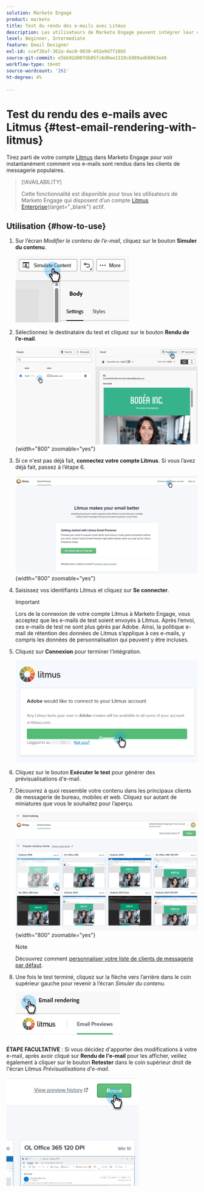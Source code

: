 ```yaml
---
solution: Marketo Engage
product: marketo
title: Test du rendu des e-mails avec Litmus
description: Les utilisateurs de Marketo Engage peuvent intégrer leur compte Litmus pour tester facilement le rendu de contenu dans divers clients de messagerie.
level: Beginner, Intermediate
feature: Email Designer
exl-id: ccef36af-362a-4ac0-9030-492e9d7f10b5
source-git-commit: e5bb92d007db05fc6d0ee1319cb989ad60063e48
workflow-type: tm+mt
source-wordcount: '261'
ht-degree: 4%

---
```


# Test du rendu des e-mails avec Litmus {#test-email-rendering-with-litmus}

Tirez parti de votre compte [Litmus](https://www.litmus.com/email-testing) dans Marketo Engage pour voir instantanément comment vos e-mails sont rendus dans les clients de messagerie populaires.

>[!AVAILABILITY]
>
>Cette fonctionnalité est disponible pour tous les utilisateurs de Marketo Engage qui disposent d’un compte [Litmus Enterprise](https://www.litmus.com/enterprise){target="_blank"} actif.

## Utilisation {#how-to-use}

1. Sur l’écran _Modifier le contenu de l’e-mail_, cliquez sur le bouton **Simuler du contenu**.

   ![](assets/test-email-rendering-with-litmus-1.png)

1. Sélectionnez le destinataire du test et cliquez sur le bouton **Rendu de l’e-mail**.

   ![](assets/test-email-rendering-with-litmus-2.png){width="800" zoomable="yes"}

1. Si ce n&#39;est pas déjà fait, **connectez votre compte Litmus**. Si vous l’avez déjà fait, passez à l’étape 6.

   ![](assets/test-email-rendering-with-litmus-3.png){width="800" zoomable="yes"}

1. Saisissez vos identifiants Litmus et cliquez sur **Se connecter**.

   >[!IMPORTANT]
   >
   >Lors de la connexion de votre compte Litmus à Marketo Engage, vous acceptez que les e-mails de test soient envoyés à Litmus. Après l’envoi, ces e-mails de test ne sont plus gérés par Adobe. Ainsi, la politique e-mail de rétention des données de Litmus s’applique à ces e-mails, y compris les données de personnalisation qui peuvent y être incluses.

1. Cliquez sur **Connexion** pour terminer l’intégration.

   ![](assets/test-email-rendering-with-litmus-4.png)

1. Cliquez sur le bouton **Exécuter le test** pour générer des prévisualisations d&#39;e-mail.

1. Découvrez à quoi ressemble votre contenu dans les principaux clients de messagerie de bureau, mobiles et web. Cliquez sur autant de miniatures que vous le souhaitez pour l’aperçu.

   ![](assets/test-email-rendering-with-litmus-5.png){width="800" zoomable="yes"}

   >[!NOTE]
   >
   >Découvrez comment [personnaliser votre liste de clients de messagerie par défaut](https://help.litmus.com/article/227-change-your-default-email-clients-list).

1. Une fois le test terminé, cliquez sur la flèche vers l’arrière dans le coin supérieur gauche pour revenir à l’écran _Simuler du contenu_.

   ![](assets/test-email-rendering-with-litmus-6.png)

**ÉTAPE FACULTATIVE** : Si vous décidez d&#39;apporter des modifications à votre e-mail, après avoir cliqué sur **Rendu de l&#39;e-mail** pour les afficher, veillez également à cliquer sur le bouton **Retester** dans le coin supérieur droit de l&#39;écran Litmus _Prévisualisations d&#39;e-mail_.

![](assets/test-email-rendering-with-litmus-7.png)
